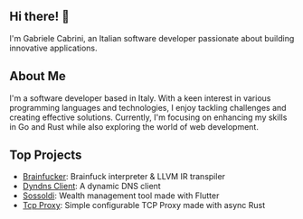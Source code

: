 ## Hi there! 👋

I'm Gabriele Cabrini, an Italian software developer passionate about building innovative applications. 

## About Me

I'm a software developer based in Italy. With a keen interest in various programming languages and technologies, I enjoy tackling challenges and creating effective solutions. Currently, I'm focusing on enhancing my skills in Go and Rust while also exploring the world of web development.

## Top Projects

- [Brainfucker](https://github.com/gabrielecabrini/brainfucker): Brainfuck interpreter & LLVM IR transpiler
- [Dyndns Client](https://github.com/gabrielecabrini/dyndns-client): A dynamic DNS client
- [Sossoldi](https://github.com/gabrielecabrini/sossoldi): Wealth management tool made with Flutter
- [Tcp Proxy](https://github.com/gabrielecabrini/tcp-proxy): Simple configurable TCP Proxy made with async Rust
